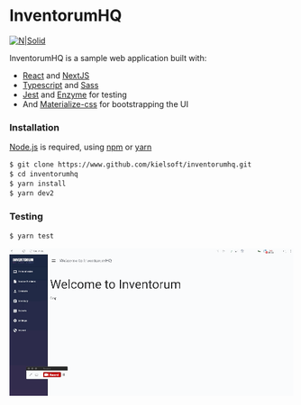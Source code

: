 # InventorumHQ 

[![N|Solid](https://www.inventorum.com/wp-content/uploads/2017/08/logo-monochrome-blue-webpng-2@2x.png)](https://inventorum.com/en/)

InventorumHQ is a sample web application built with:

  - [React](https://reactjs.org/) and [NextJS](https://nextjs.org/)
  - [Typescript](https://www.typescriptlang.org/) and [Sass](https://sass-lang.com/) 
  - [Jest](https://jestjs.io/) and [Enzyme](https://airbnb.io/enzyme/) for testing
  - And [Materialize-css](https://materializecss.com/) for bootstrapping the UI

### Installation

[Node.js](https://nodejs.org/) is required, using [npm](https://www.npmjs.com/) or [yarn](https://yarnpkg.com/)


```sh
$ git clone https://www.github.com/kielsoft/inventorumhq.git
$ cd inventorumhq
$ yarn install
$ yarn dev2
```

### Testing

```sh
$ yarn test
```

[![N|Solid](https://raw.githubusercontent.com/kielsoft/inventorumhq/master/static/images/preview.gif)](https://www.github.com/kielsoft/inventorumhq.git)